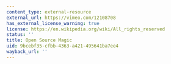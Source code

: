```yaml
---
content_type: external-resource
external_url: https://vimeo.com/12108708
has_external_license_warning: true
license: https://en.wikipedia.org/wiki/All_rights_reserved
status: ''
title: Open Source Magic
uid: 9bcebf35-cfbb-4363-a421-495641ba7ee4
wayback_url: ''
---
```

